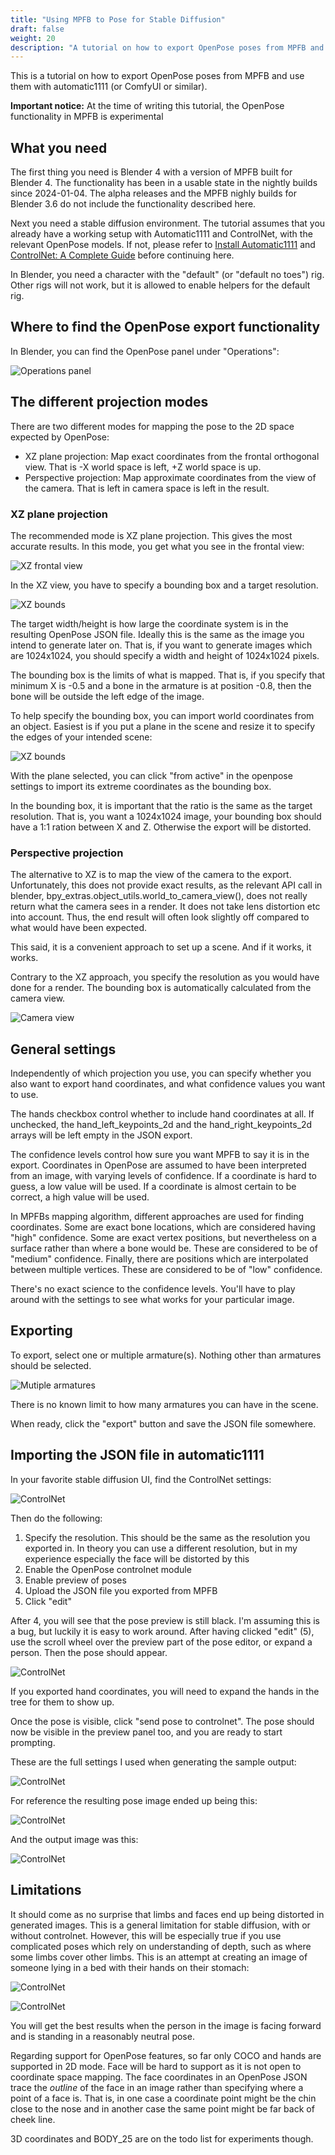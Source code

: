 ```yaml
---
title: "Using MPFB to Pose for Stable Diffusion"
draft: false
weight: 20
description: "A tutorial on how to export OpenPose poses from MPFB and use them with automatic1111"
---
```


This is a tutorial on how to export OpenPose poses from MPFB and use them with automatic1111 (or ComfyUI or similar). 

**Important notice:** At the time of writing this tutorial, the OpenPose functionality in MPFB is experimental

## What you need

The first thing you need is Blender 4 with a version of MPFB built for Blender 4. The functionality has been in a usable state
in the nightly builds since 2024-01-04. The alpha releases and the MPFB nighly builds for Blender 3.6 do not include the functionality
described here.

Next you need a stable diffusion environment. The tutorial assumes that you already have a working setup with Automatic1111 and ControlNet,
with the relevant OpenPose models. If not, please refer to 
[Install Automatic1111](https://www.andyhtu.com/post/how-to-install-automatic-1111-web-ui-for-stable-diffusion)
and [ControlNet: A Complete Guide](https://stable-diffusion-art.com/controlnet/) before continuing here.

In Blender, you need a character with the "default" (or "default no toes") rig. Other rigs will not work, but it is allowed to
enable helpers for the default rig.

## Where to find the OpenPose export functionality

In Blender, you can find the OpenPose panel under "Operations":

![Operations panel](openpose/opspanel.png)

## The different projection modes	

There are two different modes for mapping the pose to the 2D space expected by OpenPose:

* XZ plane projection: Map exact coordinates from the frontal orthogonal view. That is -X world space is left, +Z world space is up. 
* Perspective projection: Map approximate coordinates from the view of the camera. That is left in camera space is left in the result.

### XZ plane projection

The recommended mode is XZ plane projection. This gives the most accurate results. In this mode, you get what you see in the frontal view:

![XZ frontal view](openpose/xzview.png)

In the XZ view, you have to specify a bounding box and a target resolution. 

![XZ bounds](openpose/xzsettings.png)

The target width/height is how large the coordinate system is in the 
resulting OpenPose JSON file. Ideally this is the same as the image you intend to generate later on. That is, if you want to generate
images which are 1024x1024, you should specify a width and height of 1024x1024 pixels.

The bounding box is the limits of what is mapped. That is, if you specify that minimum X is -0.5 and a bone in the armature is at
position -0.8, then the bone will be outside the left edge of the image.

To help specify the bounding box, you can import world coordinates from an object. Easiest is if you put a plane in the scene and resize it to
specify the edges of your intended scene:

![XZ bounds](openpose/xzboundsplane.png)

With the plane selected, you can click "from active" in the openpose settings to import its extreme coordinates as the bounding box. 

In the bounding box, it is important that the ratio is the same as the target resolution. That is, you want a 1024x1024 image, your
bounding box should have a 1:1 ration between X and Z. Otherwise the export will be distorted.

### Perspective projection

The alternative to XZ is to map the view of the camera to the export. Unfortunately, this does not provide exact results, as the 
relevant API call in blender, bpy_extras.object_utils.world_to_camera_view(), does not really return what the camera sees in 
a render. It does not take lens distortion etc into account. Thus, the end result will often look slightly off compared to what
would have been expected. 

This said, it is a convenient approach to set up a scene. And if it works, it works.

Contrary to the XZ approach, you specify the resolution as you would have done for a render. The bounding box is automatically 
calculated from the camera view.

![Camera view](openpose/camview.png)

## General settings

Independently of which projection you use, you can specify whether you also want to export hand coordinates, and what confidence values you want to use.

The hands checkbox control whether to include hand coordinates at all. If unchecked, the hand_left_keypoints_2d and the hand_right_keypoints_2d arrays
will be left empty in the JSON export.

The confidence levels control how sure you want MPFB to say it is in the export. Coordinates in OpenPose are assumed to have been interpreted from an
image, with varying levels of confidence. If a coordinate is hard to guess, a low value will be used. If a coordinate is almost certain to be correct,
a high value will be used. 

In MPFBs mapping algorithm, different approaches are used for finding coordinates. Some are exact bone locations, which are considered having "high" confidence.
Some are exact vertex positions, but nevertheless on a surface rather than where a bone would be. These are considered to be of "medium" confidence. Finally, 
there are positions which are interpolated between multiple vertices. These are considered to be of "low" confidence.

There's no exact science to the confidence levels. You'll have to play around with the settings to see what works for your particular image.

## Exporting

To export, select one or multiple armature(s). Nothing other than armatures should be selected.

![Mutiple armatures](openpose/multi_blender.png)

There is no known limit to how many armatures you can have in the scene.

When ready, click the "export" button and save the JSON file somewhere.

## Importing the JSON file in automatic1111

In your favorite stable diffusion UI, find the ControlNet settings:

![ControlNet](openpose/controlnet1.png)

Then do the following:

1. Specify the resolution. This should be the same as the resolution you exported in. In theory you can use a different resolution, but in my experience especially the face will be distorted by this
2. Enable the OpenPose controlnet module
3. Enable preview of poses
4. Upload the JSON file you exported from MPFB
5. Click "edit"

After 4, you will see that the pose preview is still black. I'm assuming this is a bug, but luckily it is easy to work around. After having clicked "edit"
(5), use the scroll wheel over the preview part of the pose editor, or expand a person. Then the pose should appear.

![ControlNet](openpose/controlnet2.png)

If you exported hand coordinates, you will need to expand the hands in the tree for them to show up.

Once the pose is visible, click "send pose to controlnet". The pose should now be visible in the preview panel too, and you are ready to start prompting.

These are the full settings I used when generating the sample output:

![ControlNet](openpose/multi_settings.png)

For reference the resulting pose image ended up being this:

![ControlNet](openpose/multi_json.png)

And the output image was this:

![ControlNet](openpose/multi_output.png)

## Limitations

It should come as no surprise that limbs and faces end up being distorted in generated images. This is a general limitation for stable diffusion, with 
or without controlnet. However, this will be especially true if you use complicated poses which rely on understanding of depth, such as where some limbs cover other limbs. This is an attempt at creating an image of someone lying in a bed with their hands on their stomach:

![ControlNet](openpose/bed_pose.png)

![ControlNet](openpose/bed_explosion.png)

You will get the best results when the person in the image is facing forward and is standing in a reasonably neutral pose. 

Regarding support for OpenPose features, so far only COCO and hands are supported in 2D mode. Face will be hard to support as it is not open to coordinate space
mapping. The face coordinates in an OpenPose JSON trace the _outline_ of the face in an image rather than specifying where a point of a face is. That is, in one
case a coordinate point might be the chin close to the nose and in another case the same point might be far back of cheek line. 

3D coordinates and BODY_25 are on the todo list for experiments though.
